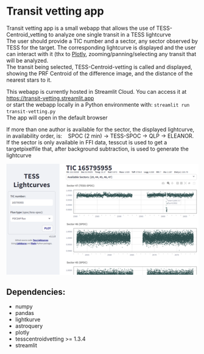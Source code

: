 # Transit vetting app

Transit vetting app is a small webapp that allows the use of TESS-Centroid_vetting to analyze one single transit in a TESS lightcurve<br/>
The user should provide a TIC number and a sector, any sector observed by TESS for the target.
The corresponding lightcurve is displayed and the user can interact with it (thx to [Plotly](https://github.com/plotly/plotly.py), zooming/panning/selecting any transit that will be analyzed.<br/>
The transit being selected, TESS-Centroid-vetting is called and displayed, showing the PRF Centroid of the difference image, and the distance of the nearest stars to it.

This webapp is currently hosted in Streamlit Cloud. You can access it at<br/>
https://transit-vetting.streamlit.app
<br/>
or start the webapp locally in a Python environmente with:
` streamlit run transit-vetting.py `
<br/>
The app will open in the default browser

If  more than one author is available for the sector, the displayed lightcurve, in availability order, is:
&nbsp;&nbsp; SPOC (2 min) -> TESS-SPOC -> QLP -> ELEANOR.<br/>
If the sector is only available in FFI data, tesscut is used to get a targetpixelfile that, after background subtraction, is used to generate the lightcurve<br/>

![Image](https://github.com/exo-pt/Tess-Lightcurves-app/blob/main/Tess-Lightcurves-app.png?raw=true)

## Dependencies:
- numpy
- pandas
- lightkurve
- astroquery
- plotly
- tesscentroidvetting >= 1.3.4
- streamlit
